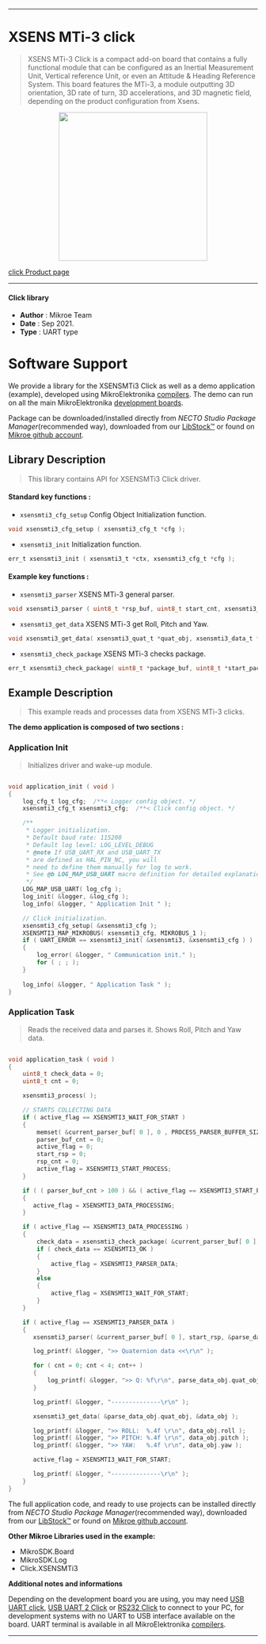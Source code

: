 
---
# XSENS MTi-3 click

> XSENS MTi-3 Click is a compact add-on board that contains a fully functional module that can be configured as an Inertial Measurement Unit, Vertical reference Unit, or even an Attitude & Heading Reference System. This board features the MTi-3, a module outputting 3D orientation, 3D rate of turn, 3D accelerations, and 3D magnetic field, depending on the product configuration from Xsens.

<p align="center">
  <img src="https://download.mikroe.com/images/click_for_ide/xsensmti3_click.png" height=300px>
</p>

[click Product page](https://www.mikroe.com/xsens-mti-3-click)

---


#### Click library

- **Author**        : Mikroe Team
- **Date**          : Sep 2021.
- **Type**          : UART type


# Software Support

We provide a library for the XSENSMTi3 Click
as well as a demo application (example), developed using MikroElektronika
[compilers](https://www.mikroe.com/necto-studio).
The demo can run on all the main MikroElektronika [development boards](https://www.mikroe.com/development-boards).

Package can be downloaded/installed directly from *NECTO Studio Package Manager*(recommended way), downloaded from our [LibStock&trade;](https://libstock.mikroe.com) or found on [Mikroe github account](https://github.com/MikroElektronika/mikrosdk_click_v2/tree/master/clicks).

## Library Description

> This library contains API for XSENSMTi3 Click driver.

#### Standard key functions :

- `xsensmti3_cfg_setup` Config Object Initialization function.
```c
void xsensmti3_cfg_setup ( xsensmti3_cfg_t *cfg );
```

- `xsensmti3_init` Initialization function.
```c
err_t xsensmti3_init ( xsensmti3_t *ctx, xsensmti3_cfg_t *cfg );
```

#### Example key functions :

- `xsensmti3_parser` XSENS MTi-3 general parser.
```c
void xsensmti3_parser ( uint8_t *rsp_buf, uint8_t start_cnt, xsensmti3_parse_t *obj );
```

- `xsensmti3_get_data` XSENS MTi-3 get Roll, Pitch and Yaw.
```c
void xsensmti3_get_data( xsensmti3_quat_t *quat_obj, xsensmti3_data_t *data_obj );
```

- `xsensmti3_check_package` XSENS MTi-3 checks package.
```c
err_t xsensmti3_check_package( uint8_t *package_buf, uint8_t *start_package );
```

## Example Description

> This example reads and processes data from XSENS MTi-3 clicks.

**The demo application is composed of two sections :**

### Application Init

> Initializes driver and wake-up module.

```c

void application_init ( void ) 
{
    log_cfg_t log_cfg;  /**< Logger config object. */
    xsensmti3_cfg_t xsensmti3_cfg;  /**< Click config object. */

    /** 
     * Logger initialization.
     * Default baud rate: 115200
     * Default log level: LOG_LEVEL_DEBUG
     * @note If USB_UART_RX and USB_UART_TX 
     * are defined as HAL_PIN_NC, you will 
     * need to define them manually for log to work. 
     * See @b LOG_MAP_USB_UART macro definition for detailed explanation.
     */
    LOG_MAP_USB_UART( log_cfg );
    log_init( &logger, &log_cfg );
    log_info( &logger, " Application Init " );

    // Click initialization.
    xsensmti3_cfg_setup( &xsensmti3_cfg );
    XSENSMTI3_MAP_MIKROBUS( xsensmti3_cfg, MIKROBUS_1 );
    if ( UART_ERROR == xsensmti3_init( &xsensmti3, &xsensmti3_cfg ) ) 
    {
        log_error( &logger, " Communication init." );
        for ( ; ; );
    }
    
    log_info( &logger, " Application Task " );
}

```

### Application Task

> Reads the received data and parses it. Shows Roll, Pitch and Yaw data.

```c

void application_task ( void ) 
{
    uint8_t check_data = 0;
    uint8_t cnt = 0;

    xsensmti3_process( );

    // STARTS COLLECTING DATA
    if ( active_flag == XSENSMTI3_WAIT_FOR_START )
    {
        memset( &current_parser_buf[ 0 ], 0 , PROCESS_PARSER_BUFFER_SIZE );
        parser_buf_cnt = 0;
        active_flag = 0;
        start_rsp = 0;
        rsp_cnt = 0;
        active_flag = XSENSMTI3_START_PROCESS;
    }

    if ( ( parser_buf_cnt > 100 ) && ( active_flag == XSENSMTI3_START_PROCESS ) )
    {
       active_flag = XSENSMTI3_DATA_PROCESSING;
    }

    if ( active_flag == XSENSMTI3_DATA_PROCESSING )
    {
        check_data = xsensmti3_check_package( &current_parser_buf[ 0 ], &start_rsp );
        if ( check_data == XSENSMTI3_OK )
        {
            active_flag = XSENSMTI3_PARSER_DATA;
        }
        else
        {
            active_flag = XSENSMTI3_WAIT_FOR_START;
        }
    }

    if ( active_flag == XSENSMTI3_PARSER_DATA )
    {
       xsensmti3_parser( &current_parser_buf[ 0 ], start_rsp, &parse_data_obj );

       log_printf( &logger, ">> Quaternion data <<\r\n" );

       for ( cnt = 0; cnt < 4; cnt++ )
       {
           log_printf( &logger, ">> Q: %f\r\n", parse_data_obj.quat_obj.quat_data[ cnt ] );
       }

       log_printf( &logger, "--------------\r\n" );

       xsensmti3_get_data( &parse_data_obj.quat_obj, &data_obj );

       log_printf( &logger, ">> ROLL:  %.4f \r\n", data_obj.roll );
       log_printf( &logger, ">> PITCH: %.4f \r\n", data_obj.pitch );
       log_printf( &logger, ">> YAW:   %.4f \r\n", data_obj.yaw );

       active_flag = XSENSMTI3_WAIT_FOR_START;

       log_printf( &logger, "--------------\r\n" );
    }
}

```


The full application code, and ready to use projects can be installed directly from *NECTO Studio Package Manager*(recommended way), downloaded from our [LibStock&trade;](https://libstock.mikroe.com) or found on [Mikroe github account](https://github.com/MikroElektronika/mikrosdk_click_v2/tree/master/clicks).

**Other Mikroe Libraries used in the example:**

- MikroSDK.Board
- MikroSDK.Log
- Click.XSENSMTi3

**Additional notes and informations**

Depending on the development board you are using, you may need
[USB UART click](https://www.mikroe.com/usb-uart-click),
[USB UART 2 Click](https://www.mikroe.com/usb-uart-2-click) or
[RS232 Click](https://www.mikroe.com/rs232-click) to connect to your PC, for
development systems with no UART to USB interface available on the board. UART
terminal is available in all MikroElektronika
[compilers](https://shop.mikroe.com/compilers).

---
